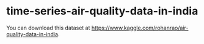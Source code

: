 # time-series-air-quality-data-in-india
You can download this dataset at https://www.kaggle.com/rohanrao/air-quality-data-in-india.
